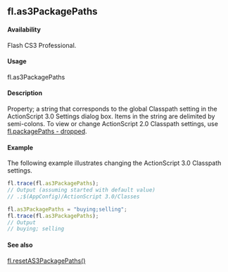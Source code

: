 ## fl.as3PackagePaths

#### Availability

Flash CS3 Professional.

#### Usage

fl.as3PackagePaths

#### Description

Property; a string that corresponds to the global Classpath setting in the ActionScript 3.0 Settings dialog box. Items in the string are delimited by semi-colons. To view or change ActionScript 2.0 Classpath settings, use [fl.packagePaths - dropped](../flash_object_(fl)/fl48.md).

#### Example

The following example illustrates changing the ActionScript 3.0 Classpath settings.

```javascript
fl.trace(fl.as3PackagePaths);
// Output (assuming started with default value)
// .;$(AppConfig)/ActionScript 3.0/Classes

fl.as3PackagePaths = "buying;selling";
fl.trace(fl.as3PackagePaths);
// Output
// buying; selling
```

#### See also

[fl.resetAS3PackagePaths()](../flash_object_(fl)/fl59.md)

